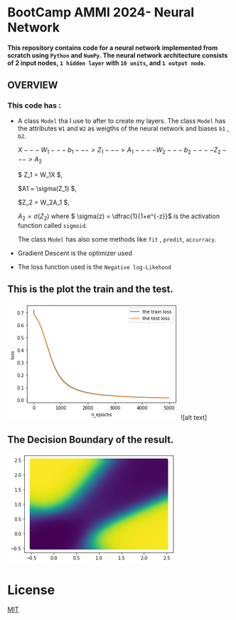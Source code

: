 # BootCamp AMMI 2024- Neural Network


####  This repository contains code for a neural network implemented from scratch using `Python` and `NumPy`. The neural network architecture consists of 2 input nodes, `1 hidden layer` with `10 units`, and `1 output node`.

## OVERVIEW
### This code has :
- A class `Model` tha I use to after to create my layers.
  The class `Model` has the attributes `W1` and `W2` as weigths of the neural network and biases `b1` , `b2`.

  $X---W_1---b_1--->Z_1--->A_1----W_2---b_2----Z_2--->A_2$

  $ Z_1 = W_1X $, 
  
  $A1 = \sigma(Z_1) $, 
  
  $Z_2 = W_2A_1 $,

  $A_2 = \sigma(Z_2)$ where $ \sigma(z) = \dfrac{1}{1+e^{-z}}$ is the activation function called `sigmoid`.



  The class `Model` has also some methods like `fit` , `predit`, `accurracy`.


-  Gradient Descent is the optimizer used

- The loss function used is the `Negative log-Likehood`





## This is  the plot  the train and the test.
![alt text](<figure losses.png>) ![alt text]


## The Decision Boundary of the result.

![alt text](<Decision boundary-1.png>)
# License
[MIT](https://choosealicense.com/licenses/mit/)

